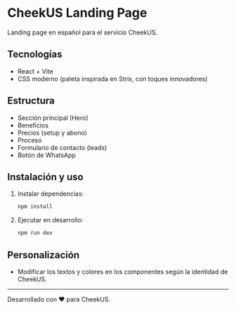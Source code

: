 # CheekUS Landing Page

Landing page en español para el servicio CheekUS.

## Tecnologías
- React + Vite
- CSS moderno (paleta inspirada en Strix, con toques innovadores)

## Estructura
- Sección principal (Hero)
- Beneficios
- Precios (setup y abono)
- Proceso
- Formulario de contacto (leads)
- Botón de WhatsApp

## Instalación y uso

1. Instalar dependencias:
   ```bash
   npm install
   ```
2. Ejecutar en desarrollo:
   ```bash
   npm run dev
   ```

## Personalización
- Modificar los textos y colores en los componentes según la identidad de CheekUS.

---

Desarrollado con ❤️ para CheekUS.
